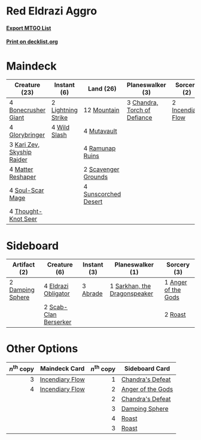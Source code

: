 # Red Eldrazi Aggro

#### [Export MTGO List](../collection/Red%20Eldrazi%20Aggro/Red%20Eldrazi%20Aggro.txt)
#### [Print on decklist.org](http://decklist.org/?deckmain=4%09Bonecrusher%20Giant%0A3%09Chandra,%20Torch%20of%20Defiance%0A4%09Glorybringer%0A2%09Incendiary%20Flow%0A3%09Kari%20Zev,%20Skyship%20Raider%0A2%09Lightning%20Strike%0A4%09Matter%20Reshaper%0A12%09Mountain%0A4%09Mutavault%0A4%09Ramunap%20Ruins%0A2%09Scavenger%20Grounds%0A4%09Soul-Scar%20Mage%0A4%09Sunscorched%20Desert%0A4%09Thought-Knot%20Seer%0A4%09Wild%20Slash&deckside=3%09Abrade%0A1%09Anger%20of%20the%20Gods%0A2%09Damping%20Sphere%0A4%09Eldrazi%20Obligator%0A2%09Roast%0A1%09Sarkhan,%20the%20Dragonspeaker%0A2%09Scab-Clan%20Berserker)
# Maindeck

|                                            Creature (23)                                            |                                         Instant (6)                                         |                                           Land (26)                                           |                                           Planeswalker (3)                                            |                                        Sorcery (2)                                         |
|-----------------------------------------------------------------------------------------------------|---------------------------------------------------------------------------------------------|-----------------------------------------------------------------------------------------------|-------------------------------------------------------------------------------------------------------|--------------------------------------------------------------------------------------------|
|4 [Bonecrusher Giant](http://gatherer.wizards.com/Pages/Card/Details.aspx?multiverseid=473077)       |2 [Lightning Strike](http://gatherer.wizards.com/Pages/Card/Details.aspx?multiverseid=383299)|12 [Mountain](http://gatherer.wizards.com/Pages/Card/Details.aspx?multiverseid=439859)         |3 [Chandra, Torch of Defiance](http://gatherer.wizards.com/Pages/Card/Details.aspx?multiverseid=417683)|2 [Incendiary Flow](http://gatherer.wizards.com/Pages/Card/Details.aspx?multiverseid=414432)|
|4 [Glorybringer](http://gatherer.wizards.com/Pages/Card/Details.aspx?multiverseid=426836)            |4 [Wild Slash](http://gatherer.wizards.com/Pages/Card/Details.aspx?multiverseid=391959)      |4 [Mutavault](http://gatherer.wizards.com/Pages/Card/Details.aspx?multiverseid=370733)         |                                                                                                       |                                                                                            |
|3 [Kari Zev, Skyship Raider](http://gatherer.wizards.com/Pages/Card/Details.aspx?multiverseid=423754)|                                                                                             |4 [Ramunap Ruins](http://gatherer.wizards.com/Pages/Card/Details.aspx?multiverseid=430870)     |                                                                                                       |                                                                                            |
|4 [Matter Reshaper](http://gatherer.wizards.com/Pages/Card/Details.aspx?multiverseid=407516)         |                                                                                             |2 [Scavenger Grounds](http://gatherer.wizards.com/Pages/Card/Details.aspx?multiverseid=430871) |                                                                                                       |                                                                                            |
|4 [Soul-Scar Mage](http://gatherer.wizards.com/Pages/Card/Details.aspx?multiverseid=426850)          |                                                                                             |4 [Sunscorched Desert](http://gatherer.wizards.com/Pages/Card/Details.aspx?multiverseid=426951)|                                                                                                       |                                                                                            |
|4 [Thought-Knot Seer](http://gatherer.wizards.com/Pages/Card/Details.aspx?multiverseid=407519)       |                                                                                             |                                                                                               |                                                                                                       |                                                                                            |


# Sideboard

|                                       Artifact (2)                                        |                                          Creature (6)                                          |                                    Instant (3)                                    |                                           Planeswalker (1)                                            |                                         Sorcery (3)                                          |
|-------------------------------------------------------------------------------------------|------------------------------------------------------------------------------------------------|-----------------------------------------------------------------------------------|-------------------------------------------------------------------------------------------------------|----------------------------------------------------------------------------------------------|
|2 [Damping Sphere](http://gatherer.wizards.com/Pages/Card/Details.aspx?multiverseid=443101)|4 [Eldrazi Obligator](http://gatherer.wizards.com/Pages/Card/Details.aspx?multiverseid=407606)  |3 [Abrade](http://gatherer.wizards.com/Pages/Card/Details.aspx?multiverseid=430772)|1 [Sarkhan, the Dragonspeaker](http://gatherer.wizards.com/Pages/Card/Details.aspx?multiverseid=386650)|1 [Anger of the Gods](http://gatherer.wizards.com/Pages/Card/Details.aspx?multiverseid=438682)|
|                                                                                           |2 [Scab-Clan Berserker](http://gatherer.wizards.com/Pages/Card/Details.aspx?multiverseid=398461)|                                                                                   |                                                                                                       |2 [Roast](http://gatherer.wizards.com/Pages/Card/Details.aspx?multiverseid=394667)            |


# Other Options

|*n*<sup>th</sup> copy|                                      Maindeck Card                                       |*n*<sup>th</sup> copy|                                       Sideboard Card                                       |
|--------------------:|------------------------------------------------------------------------------------------|--------------------:|--------------------------------------------------------------------------------------------|
|                    3|[Incendiary Flow](http://gatherer.wizards.com/Pages/Card/Details.aspx?multiverseid=414432)|                    1|[Chandra's Defeat](http://gatherer.wizards.com/Pages/Card/Details.aspx?multiverseid=430775) |
|                    4|[Incendiary Flow](http://gatherer.wizards.com/Pages/Card/Details.aspx?multiverseid=414432)|                    2|[Anger of the Gods](http://gatherer.wizards.com/Pages/Card/Details.aspx?multiverseid=438682)|
|                     |                                                                                          |                    2|[Chandra's Defeat](http://gatherer.wizards.com/Pages/Card/Details.aspx?multiverseid=430775) |
|                     |                                                                                          |                    3|[Damping Sphere](http://gatherer.wizards.com/Pages/Card/Details.aspx?multiverseid=443101)   |
|                     |                                                                                          |                    4|[Roast](http://gatherer.wizards.com/Pages/Card/Details.aspx?multiverseid=394667)            |
|                     |                                                                                          |                    3|[Roast](http://gatherer.wizards.com/Pages/Card/Details.aspx?multiverseid=394667)            |

